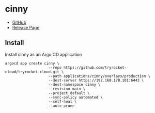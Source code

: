 # cinny

- [GitHub](https://github.com/cinnyapp/cinny)
- [Release Page](https://github.com/cinnyapp/cinny/releases)

## Install

Install cinny as an Argo CD application

    argocd app create cinny \
                        --repo https://github.com/tryrocket-cloud/tryrocket-cloud.git \
                        --path applications/cinny/overlays/production \
                        --dest-server https://192.168.178.101:6443 \
                        --dest-namespace cinny \
                        --revision main \
                        --project default \
                        --sync-policy automated \
                        --self-heal \
                        --auto-prune
